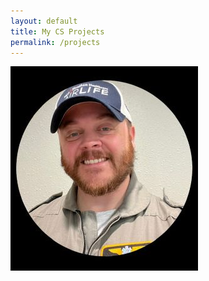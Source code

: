 ```yaml
---
layout: default
title: My CS Projects
permalink: /projects
---
```

![alt text](/assets/resizepic.jpg)
